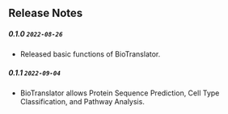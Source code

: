## Release Notes

##### 0.1.0 `2022-08-26`

- Released basic functions of BioTranslator.

##### 0.1.1 `2022-09-04`

- BioTranslator allows Protein Sequence Prediction, Cell Type Classification, and Pathway Analysis.